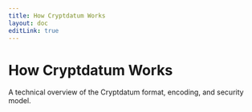 ```yaml
---
title: How Cryptdatum Works
layout: doc
editLink: true
---
```


# How Cryptdatum Works

A technical overview of the Cryptdatum format, encoding, and security model.
